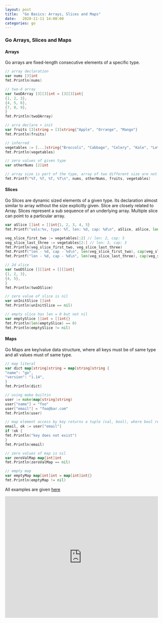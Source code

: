```yaml
---
layout: post
title:  "Go Basics: Arrays, Slices and Maps"
date:   2020-11-11 14:00:00
categories: go
---
```

### Go Arrays, Slices and Maps

#### Arrays
Go arrays are fixed-length consecutive elements of a specific type.

```go
// array declaration
var nums [3]int
fmt.Println(nums)

// two-d array
var twoDArray [3][3]int = [3][3]int{
{1, 2, 3},
{4, 5, 6},
{7, 8, 9},
}
fmt.Println(twoDArray)

// arra declare + init
var fruits [3]string = [3]string{"Apple", "Orrange", "Mango"}
fmt.Println(fruits)

// inferred
vegetables := [...]string{"Broccoli", "Cabbage", "Celery", "Kale", "Lettuce"}
fmt.Println(vegetables)

// zero values of given type
var otherNums [2]int

// array size is part of the type, array of two different size are not comparable
fmt.Printf("%T, %T, %T, %T\n", nums, otherNums, fruits, vegetables)
```

#### Slices
Go Slices are dynamic sized elements of a given type. Its declaration almost similar to array without the size explicitly given. Slice are closely related to Array. Slices represent a sub sequence of an underlying array. Multiple slice can point to a particular array.
```go
var aSlice []int = []int{1, 2, 3, 4, 5}
fmt.Printf("vals:%v, type: %T, len: %d, cap: %d\n", aSlice, aSlice, len(aSlice), cap(aSlice))

veg_slice_first_two := vegetables[:2] // len: 2, cap: 5
veg_slice_last_three := vegetables[2:] // len: 3, cap: 3
fmt.Println(veg_slice_first_two, veg_slice_last_three)
fmt.Printf("len - %d, cap - %d\n", len(veg_slice_first_two), cap(veg_slice_first_two))
fmt.Printf("len - %d, cap - %d\n", len(veg_slice_last_three), cap(veg_slice_last_three))

// 2d slice
var twoDSlice [][]int = [][]int{
{1, 2, 3},
{4, 5},
}
fmt.Println(twoDSlice)

// zero value of slice is nil
var unInitSlice []int
fmt.Println(unInitSlice == nil)

// empty slice has len = 0 but not nil
var emptySlice []int = []int{}
fmt.Println(len(emptySlice) == 0)
fmt.Println(emptySlice != nil)
```

#### Maps
Go Maps are key/value data structure, where all keys must be of same type and all values must of same type.
```go
// map literal
var dict map[string]string = map[string]string {
"name": "go",
"version": "1.14",
}
fmt.Println(dict)

// using make builtin
user := make(map[string]string)
user["name"] = "foo"
user["email"] = "foo@bar.com"
fmt.Println(user)

// map element access by key returns a tuple (val, bool), where bool represents key exists or not
email, ok := user["email"]
if !ok {
fmt.Println("key does not exist")
}
fmt.Println(email)

// zero values of map is nil
var zeroValMap map[int]int
fmt.Println(zeroValMap == nil)

// empty map
var emptyMap map[int]int = map[int]int{}
fmt.Println(emptyMap != nil)
```

All examples are given [here](https://repl.it/@ShaikhulIslam/goarraysslicesmaps)

<iframe height="400px" width="100%" src="https://repl.it/@ShaikhulIslam/goarraysslicesmaps?lite=true" scrolling="no" frameborder="no" allowtransparency="true" allowfullscreen="true" sandbox="allow-forms allow-pointer-lock allow-popups allow-same-origin allow-scripts allow-modals"></iframe>